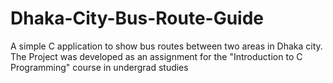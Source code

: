 # Dhaka-City-Bus-Route-Guide
A simple C application to show bus routes between two areas in Dhaka city. The Project was developed as an assignment for the "Introduction to C Programming" course in undergrad studies
